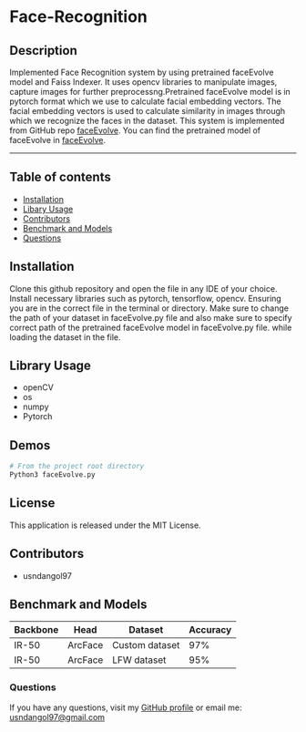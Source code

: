 # Face-Recognition

## Description
Implemented Face Recognition system by using pretrained faceEvolve model and Faiss Indexer. It uses opencv libraries to manipulate images, capture images for further preprocessng.Pretrained faceEvolve model is in pytorch format which we use to calculate facial embedding vectors. The facial embedding vectors is used to calculate similarity in images through which we recognize the faces in the dataset. This system is implemented from GitHub repo [faceEvolve](https://github.com/ZhaoJ9014/face.evoLVe). You can find the pretrained model of faceEvolve in [faceEvolve](https://github.com/ZhaoJ9014/face.evoLVe).

- - - - 

## Table of contents 

* [Installation](#installation)
* [Libary Usage](#usage)
* [Contributors](#contributors)
* [Benchmark and Models](#benchmark)
* [Questions](#questions)

<a name="installation"></a>
## Installation 
Clone this github repository and open the file in any IDE of your choice. Install necessary libraries such as pytorch, tensorflow, opencv. Ensuring you are in the correct file in the terminal or directory. Make sure to change the path of your dataset in faceEvolve.py file and also make sure to specify correct path of the pretrained faceEvolve model in faceEvolve.py file. while loading the dataset in the file.

<a name="usage"></a>
## Library Usage
* openCV
* os
* numpy
* Pytorch


## Demos
```bash
# From the project root directory
Python3 faceEvolve.py
```


<a name="license"></a>
## License 
This application is released under the MIT License.


<a name="contributors"></a>
## Contributors 
* usndangol97


<a name="benchmark"></a>
## Benchmark and Models 
| Backbone | Head | Dataset | Accuracy |
| -------- | ---- | ------- | -------- |
| IR-50 | ArcFace | Custom dataset | 97% |
| IR-50 | ArcFace | LFW dataset | 95% |

<a name="questions"></a>
### Questions

If you have any questions, visit my [GitHub profile](https://www.github.com/usndangol97) or email me: usndangol97@gmail.com
